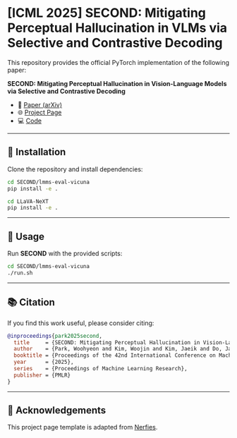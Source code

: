 # [ICML 2025] SECOND: Mitigating Perceptual Hallucination in VLMs via Selective and Contrastive Decoding

This repository provides the official PyTorch implementation of the following paper:

**SECOND: Mitigating Perceptual Hallucination in Vision-Language Models via Selective and Contrastive Decoding**

- 📄 [Paper (arXiv)](https://arxiv.org/abs/2506.08391)  
- 🌐 [Project Page](https://aidaslab.github.io/SECOND/)  
- 💻 [Code](https://github.com/AIDASLab/SECOND)  

---

## 🚀 Installation

Clone the repository and install dependencies:

```bash
cd SECOND/lmms-eval-vicuna
pip install -e .

cd LLaVA-NeXT
pip install -e .
```

---

## 🔧 Usage

Run **SECOND** with the provided scripts:

```bash
cd SECOND/lmms-eval-vicuna
./run.sh
```

---

## 📚 Citation

If you find this work useful, please consider citing:

```bibtex
@inproceedings{park2025second,
  title     = {SECOND: Mitigating Perceptual Hallucination in Vision-Language Models via Selective and Contrastive Decoding},
  author    = {Park, Woohyeon and Kim, Woojin and Kim, Jaeik and Do, Jaeyoung},
  booktitle = {Proceedings of the 42nd International Conference on Machine Learning (ICML)},
  year      = {2025},
  series    = {Proceedings of Machine Learning Research},
  publisher = {PMLR}
}
```

---

## 🙌 Acknowledgements

This project page template is adapted from [Nerfies](https://nerfies.github.io/).
